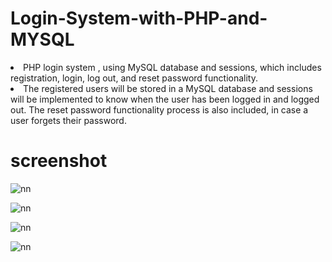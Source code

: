 # Login-System-with-PHP-and-MYSQL

<li> PHP login system , using MySQL database and sessions, which includes registration, login, log out, and reset password functionality. </li>

<li> The registered users will be stored in a MySQL database and sessions will be implemented to know when the user has been logged in and logged out. The reset password functionality process is also included, in case a user forgets their password.
</li>

# screenshot

![nn](https://user-images.githubusercontent.com/12325386/27990520-473db294-648c-11e7-9f21-91257c28b0ca.JPG)

![nn](https://user-images.githubusercontent.com/12325386/27990658-114ae536-6490-11e7-98ac-f6691f7ca9d0.JPG)

![nn](https://user-images.githubusercontent.com/12325386/27990666-4c41789e-6490-11e7-88e3-f5e53846acb0.JPG)

![nn](https://user-images.githubusercontent.com/12325386/27990669-73ac08fe-6490-11e7-8e5b-0c8761a56731.JPG)
